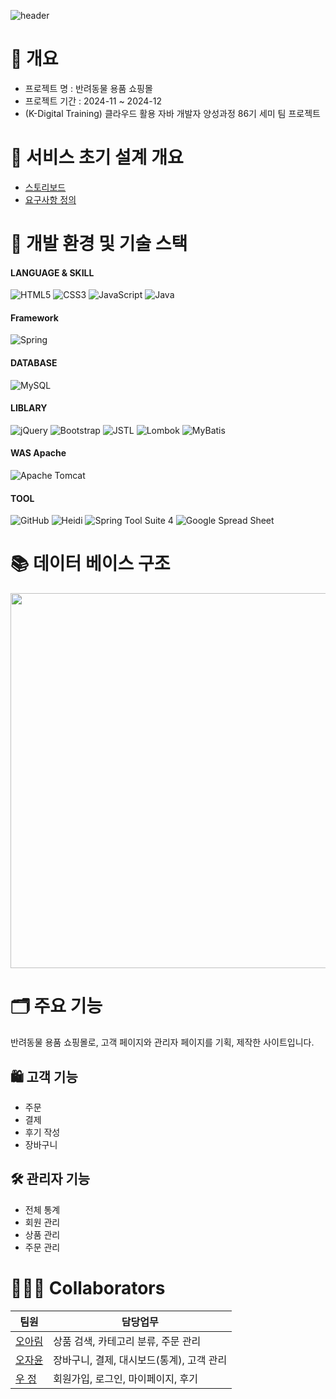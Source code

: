 ![header](https://capsule-render.vercel.app/api?type=wave&color=auto&height=300&section=header&text=capsule%20render&fontSize=90)
# 📝 개요
  - 프로젝트 명 : 반려동물 용품 쇼핑몰<br>
  - 프로젝트 기간 : 2024-11 ~ 2024-12 <br>
  - (K-Digital Training) 클라우드 활용 자바 개발자 양성과정 86기 세미 팀 프로젝트<br>

# 📑 서비스 초기 설계 개요
 - <a href="https://drive.google.com/file/d/18-yzqoUbK-HQcPNBONICTdnoJDMejORD/view">스토리보드</a>
 - <a href="https://docs.google.com/spreadsheets/d/1dyPwW7vrx3oT6hZE5Yb7DKjTds-kjHQaRmLnL_iyS7w/edit?gid=1497402479#gid=1497402479">요구사항 정의</a>

# 🧰 개발 환경 및 기술 스택
#### LANGUAGE & SKILL
![HTML5](https://img.shields.io/badge/html5-%23E34F26.svg?style=for-the-badge&logo=html5&logoColor=white)
![CSS3](https://img.shields.io/badge/css3-%231572B6.svg?style=for-the-badge&logo=css3&logoColor=white)
![JavaScript](https://img.shields.io/badge/javascript-%23323330.svg?style=for-the-badge&logo=javascript&logoColor=%23F7DF1E)
![Java](https://img.shields.io/badge/java-%23ED8B00.svg?style=for-the-badge&logo=openjdk&logoColor=white)
#### Framework
![Spring](https://img.shields.io/badge/spring-%236DB33F.svg?style=for-the-badge&logo=spring%20Boot&logoColor=white)
#### DATABASE
![MySQL](https://img.shields.io/badge/mysql-4479A1.svg?style=for-the-badge&logo=mysql&logoColor=white)
#### LIBLARY
![jQuery](https://img.shields.io/badge/jquery-%230769AD.svg?style=for-the-badge&logo=jquery&logoColor=white)
![Bootstrap](https://img.shields.io/badge/bootstrap-%238511FA.svg?style=for-the-badge&logo=bootstrap&logoColor=white)
![JSTL](https://img.shields.io/badge/jstl-E4F7BA?style=for-the-badge)
![Lombok](https://img.shields.io/badge/Lombok-FFA7A7?style=for-the-badge)
![MyBatis](https://img.shields.io/badge/MyBatis-47C83E?style=for-the-badge)
#### WAS Apache
![Apache Tomcat](https://img.shields.io/badge/apache%20tomcat%2010-23F8DC75.svg?style=for-the-badge&logo=apache%20tomcat%2010&logoColor=black)
#### TOOL
![GitHub](https://img.shields.io/badge/github-%23121011.svg?style=for-the-badge&logo=github&logoColor=white)
![Heidi](https://img.shields.io/badge/Heidi%20SQL-6B9900?style=for-the-badge)
![Spring Tool Suite 4](https://img.shields.io/badge/Spring%20Tool%20Suite%204-8A2BE2?style=for-the-badge)
![Google Spread Sheet](https://img.shields.io/badge/Google%20Spread%20Sheet-4285F4?style=for-the-badge&logo=google&logoColor=white)


# 📚 데이터 베이스 구조
<img src="https://private-user-images.githubusercontent.com/168812203/413190222-3d8aaf78-5c89-432d-b48e-614b3d422f38.png?jwt=eyJhbGciOiJIUzI1NiIsInR5cCI6IkpXVCJ9.eyJpc3MiOiJnaXRodWIuY29tIiwiYXVkIjoicmF3LmdpdGh1YnVzZXJjb250ZW50LmNvbSIsImtleSI6ImtleTUiLCJleHAiOjE3Mzk1MTU5MjIsIm5iZiI6MTczOTUxNTYyMiwicGF0aCI6Ii8xNjg4MTIyMDMvNDEzMTkwMjIyLTNkOGFhZjc4LTVjODktNDMyZC1iNDhlLTYxNGIzZDQyMmYzOC5wbmc_WC1BbXotQWxnb3JpdGhtPUFXUzQtSE1BQy1TSEEyNTYmWC1BbXotQ3JlZGVudGlhbD1BS0lBVkNPRFlMU0E1M1BRSzRaQSUyRjIwMjUwMjE0JTJGdXMtZWFzdC0xJTJGczMlMkZhd3M0X3JlcXVlc3QmWC1BbXotRGF0ZT0yMDI1MDIxNFQwNjQ3MDJaJlgtQW16LUV4cGlyZXM9MzAwJlgtQW16LVNpZ25hdHVyZT04ZTM0ZWMzMDllNjhkNDkwMjgwNmU1MTQyYjlmMjNmOTU2ZDFiY2M0YjkyNzcwYTQ1YjUwMTBmMWFkYzkwMTgyJlgtQW16LVNpZ25lZEhlYWRlcnM9aG9zdCJ9.IIqRyAblFweCKPngqpcTIyx03egnjywH7rbePKrgJv4" width="700" height="600"/>

# 🗂️ 주요 기능
반려동물 용품 쇼핑몰로, 고객 페이지와 관리자 페이지를 기획, 제작한 사이트입니다.

## 🛍 고객 기능  
- 주문  
- 결제  
- 후기 작성  
- 장바구니  

## 🛠 관리자 기능  
- 전체 통계  
- 회원 관리  
- 상품 관리  
- 주문 관리  



# 🧑‍🤝‍🧑 Collaborators
| 팀원 | 담당업무 |
|---|---|
| <a href="https://github.com/alim0o0">오아림</a>| 상품 검색, 카테고리 분류, 주문 관리 |
| <a href="https://github.com/Jayoon-oh">오자윤</a>| 장바구니, 결제, 대시보드(통계), 고객 관리 |
| <a href="https://github.com/Jeooooooong2"> 우 정</a>| 회원가입, 로그인, 마이페이지, 후기 |
	

<!--
**Jeooooooong2/Jeooooooong2** is a ✨ _special_ ✨ repository because its `README.md` (this file) appears on your GitHub profile.

Here are some ideas to get you started:

- 🔭 I’m currently working on ...
- 🌱 I’m currently learning ...
- 👯 I’m looking to collaborate on ...
- 🤔 I’m looking for help with ...
- 💬 Ask me about ...
- 📫 How to reach me: ...
- 😄 Pronouns: ...
- ⚡ Fun fact: ...
-->
